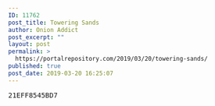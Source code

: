 ```yaml
---
ID: 11762
post_title: Towering Sands
author: Onion Addict
post_excerpt: ""
layout: post
permalink: >
  https://portalrepository.com/2019/03/20/towering-sands/
published: true
post_date: 2019-03-20 16:25:07
---
```

<pre>21EFF8545BD7</pre>